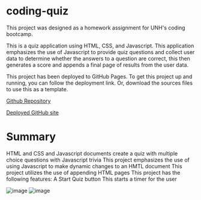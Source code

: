 # coding-quiz
This project was designed as a homework assignment for UNH's coding bootcamp.

This is a quiz application using HTML, CSS, and Javascript. This application emphasizes the use of Javascript to provide quiz questions and collect user data to determine whether the answers to a question are correct, this then generates a score and appends a final page of results from the user data.

This project has been deployed to GitHub Pages. To get this project up and running, you can follow the deployment link. Or, download the sources files to use this as a template.

[Github Repository](https://github.com/Irina256/coding-quiz)

[Deployed GitHub site](https://irina256.github.io/coding-quiz)


# Summary
HTML and CSS and Javascript documents create a quiz with multiple choice questions with Javascript trivia
This project emphasizes the use of using Javascript to make dynamic changes to an HMTL document
This project utilizes the use of appending HTML pages
This project has the following features:
A Start Quiz button
This starts a timer for the user

![image](https://user-images.githubusercontent.com/43459199/98502082-21b87780-221f-11eb-9c8d-6146e4cc3244.png)
![image](https://user-images.githubusercontent.com/43459199/98502117-36950b00-221f-11eb-88f3-e5d9d779c040.png)
